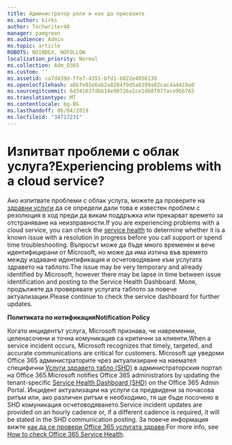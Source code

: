 ```yaml
---
title: Администратор роля и как да присвоите
ms.author: kirks
author: Techwriter40
manager: pamgreen
ms.audience: Admin
ms.topic: article
ROBOTS: NOINDEX, NOFOLLOW
localization_priority: Normal
ms.collection: Adm_O365
ms.custom: ''
ms.assetid: ca7d439d-ffe7-4351-bfd1-b022e4056138
ms.openlocfilehash: a8bfe01e6ab2a0204f9d5a6399a82cac4a4419a0
ms.sourcegitcommit: 6d341637dbb14e90726a1ce1d68f077ace9bb765
ms.translationtype: MT
ms.contentlocale: bg-BG
ms.lasthandoff: 06/04/2019
ms.locfileid: "34717231"
---
```

# <a name="experiencing-problems-with-a-cloud-service"></a><span data-ttu-id="2a193-102">Изпитват проблеми с облак услуга?</span><span class="sxs-lookup"><span data-stu-id="2a193-102">Experiencing problems with a cloud service?</span></span>

<span data-ttu-id="2a193-103">Ако изпитвате проблеми с облак услуга, можете да проверите на [здравни услуги](https://admin.microsoft.com/AdminPortal/Home#/servicehealth) да се определи дали това е известен проблем с резолюция в ход преди да викам поддръжка или прекарват времето за отстраняване на неизправности.</span><span class="sxs-lookup"><span data-stu-id="2a193-103">If you are experiencing problems with a cloud service, you can check the [service health](https://admin.microsoft.com/AdminPortal/Home#/servicehealth) to determine whether it is a known issue with a resolution in progress before you call support or spend time troubleshooting.</span></span> <span data-ttu-id="2a193-104">Въпросът може да бъде много временен и вече идентифицирани от Microsoft, но може да има изтича във времето между издаване идентификация и осчетоводяване към услугата здравето на таблото.</span><span class="sxs-lookup"><span data-stu-id="2a193-104">The issue may be very temporary and already identified by Microsoft, however there may be lapse in time between issue identification and posting to the Service Health Dashboard.</span></span> <span data-ttu-id="2a193-105">Моля, продължете да проверявате услугата таблото за повече актуализации.</span><span class="sxs-lookup"><span data-stu-id="2a193-105">Please continue to check the service dashboard for further updates.</span></span>

<span data-ttu-id="2a193-106">**Политиката по нотификация**</span><span class="sxs-lookup"><span data-stu-id="2a193-106">**Notification Policy**</span></span>

<span data-ttu-id="2a193-107">Когато инцидентът услуга, Microsoft признава, че навременни, целенасочени и точна комуникация са критични за клиенти.</span><span class="sxs-lookup"><span data-stu-id="2a193-107">When a service incident occurs, Microsoft recognizes that timely, targeted, and accurate communications are critical for customers.</span></span> <span data-ttu-id="2a193-108">Microsoft ще уведоми Office 365 администраторите чрез актуализиране на наемател специфични [Услуги здравето табло (SHD)](https://admin.microsoft.com/AdminPortal/Home#/servicehealth) в администраторския портал на Office 365.</span><span class="sxs-lookup"><span data-stu-id="2a193-108">Microsoft notifies Office 365 administrators by updating the tenant-specific [Service Health Dashboard (SHD)](https://admin.microsoft.com/AdminPortal/Home#/servicehealth) on the Office 365 Admin Portal.</span></span> <span data-ttu-id="2a193-109">Инцидент актуализации на услуги са предвидени за почасова ритъм или, ако различен ритъм е необходимо, тя ще бъде посочено в SHD комуникация осчетоводяването.</span><span class="sxs-lookup"><span data-stu-id="2a193-109">Service incident updates are provided on an hourly cadence or, if a different cadence is required, it will be stated in the SHD communication posting.</span></span> <span data-ttu-id="2a193-110">За повече информация вижте [как да се провери Office 365 услугата здраве](https://docs.microsoft.com/en-us/office365/enterprise/view-service-health).</span><span class="sxs-lookup"><span data-stu-id="2a193-110">For more info, see [How to check Office 365 Service Health](https://docs.microsoft.com/en-us/office365/enterprise/view-service-health).</span></span>

